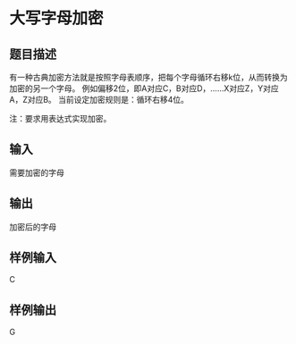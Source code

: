  # 大写字母加密  
  
 ## 题目描述  
 有一种古典加密方法就是按照字母表顺序，把每个字母循环右移k位，从而转换为加密的另一个字母。 例如偏移2位，即A对应C，B对应D，……X对应Z，Y对应A，Z对应B。 当前设定加密规则是：循环右移4位。  
   
 注：要求用表达式实现加密。  
   
 ## 输入  
 需要加密的字母  
   
 ## 输出  
 加密后的字母  
   
 ## 样例输入  
 C  
 ## 样例输出  
 G  
   
  

